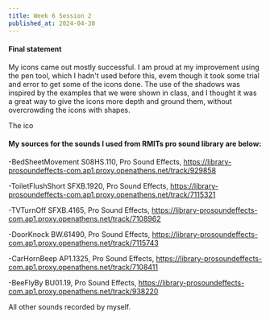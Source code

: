 ```yaml
---
title: Week 6 Session 2
published_at: 2024-04-30
---
```

#### Final statement
My icons came out mostly successful. I am proud at my improvement using the pen tool, which I hadn't used before this, evem though it took some trial and error to get some of the icons done. The use of the shadows was inspired by the examples that we were shown in class, and I thought it was a great way to give the icons more depth and ground them, without overcrowding the icons with shapes. 

The ico
#### My sources for the sounds I used from RMITs pro sound library are below:
-BedSheetMovement S08HS.110, Pro Sound Effects, https://library-prosoundeffects-com.ap1.proxy.openathens.net/track/929858

-ToiletFlushShort SFXB.1920, Pro Sound Effects, https://library-prosoundeffects-com.ap1.proxy.openathens.net/track/7115321

-TVTurnOff SFXB.4165, Pro Sound Effects, https://library-prosoundeffects-com.ap1.proxy.openathens.net/track/7108962

-DoorKnock BW.61490, Pro Sound Effects, https://library-prosoundeffects-com.ap1.proxy.openathens.net/track/7115743

-CarHornBeep AP1.1325, Pro Sound Effects, https://library-prosoundeffects-com.ap1.proxy.openathens.net/track/7108411

-BeeFlyBy BU01.19, Pro Sound Effects, https://library-prosoundeffects-com.ap1.proxy.openathens.net/track/938220

All other sounds recorded by myself.




